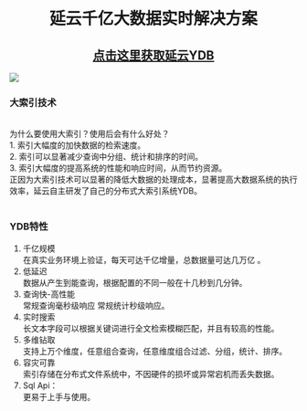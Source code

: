 
<h1 align='center'>延云千亿大数据实时解决方案</h1>
<h2 align='center'><a href="http://ycloud.net.cn/yyydb" target="_blank">点击这里获取延云YDB </a> </h2>
<a href="http://www.ycloud.net.cn" target="_blank"><img src='http://imgout.ph.126.net/48365008/QQBDD8CDBC20151127130854.jpg' /> </a>

<br>
<h3>大索引技术</h3><br>
为什么要使用大索引？使用后会有什么好处？<br>
1. 索引大幅度的加快数据的检索速度。<br>
2. 索引可以显著减少查询中分组、统计和排序的时间。<br>
3. 索引大幅度的提高系统的性能和响应时间，从而节约资源。 <br>
正因为大索引技术可以显著的降低大数据的处理成本，显著提高大数据系统的执行效率，延云自主研发了自己的分布式大索引系统YDB。 <br>
<br>
<h3>YDB特性</h3>

1.	千亿规模<br>
在真实业务环境上验证，每天可达千亿增量，总数据量可达几万亿 。<br>
2.	低延迟<br>
数据从产生到能查询，根据配置的不同一般在十几秒到几分钟。<br>
3.	查询快-高性能 <br>
常规查询毫秒级响应 常规统计秒级响应。<br>
4.	实时搜索<br>
长文本字段可以根据关键词进行全文检索模糊匹配，并且有较高的性能。<br>
5.	多维钻取<br>
支持上万个维度，任意组合查询，任意维度组合过滤、分组，统计、排序。<br>
6.	容灾可靠<br>
索引存储在分布式文件系统中，不因硬件的损坏或异常宕机而丢失数据。<br>
7.	Sql Api：<br>
更易于上手与使用。






